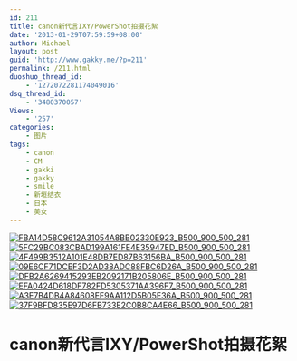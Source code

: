 ```yaml
---
id: 211
title: canon新代言IXY/PowerShot拍摄花絮
date: '2013-01-29T07:59:59+08:00'
author: Michael
layout: post
guid: 'http://www.gakky.me/?p=211'
permalink: /211.html
duoshuo_thread_id:
    - '1272072281174049016'
dsq_thread_id:
    - '3480370057'
Views:
    - '257'
categories:
    - 图片
tags:
    - canon
    - CM
    - gakki
    - gakky
    - smile
    - 新垣结衣
    - 日本
    - 美女
---
```


[![FBA14D58C9612A31054A8BB02330E923_B500_900_500_281](http://www.yui-aragaki.org/wp-content/uploads/img/FBA14D58C9612A31054A8BB02330E923_B500_900_500_281.jpeg)](http://www.yui-aragaki.org/wp-content/uploads/img/FBA14D58C9612A31054A8BB02330E923_B1280_1280_1280_720.jpeg) [![5FC29BC083CBAD199A161FE4E35947ED_B500_900_500_281](http://www.yui-aragaki.org/wp-content/uploads/img/5FC29BC083CBAD199A161FE4E35947ED_B500_900_500_281.jpeg)](http://www.yui-aragaki.org/wp-content/uploads/img/5FC29BC083CBAD199A161FE4E35947ED_B1280_1280_1280_720.jpeg) [![4F499B3512A101E48DB7ED87B63156BA_B500_900_500_281](http://www.yui-aragaki.org/wp-content/uploads/img/4F499B3512A101E48DB7ED87B63156BA_B500_900_500_281.jpeg)](http://www.yui-aragaki.org/wp-content/uploads/img/4F499B3512A101E48DB7ED87B63156BA_B1280_1280_1280_720.jpeg) [![09E6CF71DCEF3D2AD38ADC88FBC6D26A_B500_900_500_281](http://www.yui-aragaki.org/wp-content/uploads/img/09E6CF71DCEF3D2AD38ADC88FBC6D26A_B500_900_500_281.jpeg)](http://www.yui-aragaki.org/wp-content/uploads/img/09E6CF71DCEF3D2AD38ADC88FBC6D26A_B1280_1280_1280_720.jpeg) [![DFB2A6269415293EB2092171B205806E_B500_900_500_281](http://www.yui-aragaki.org/wp-content/uploads/img/DFB2A6269415293EB2092171B205806E_B500_900_500_281.jpeg)](http://www.yui-aragaki.org/wp-content/uploads/img/DFB2A6269415293EB2092171B205806E_B1280_1280_1280_720.jpeg) [![EFA0424D618DF782FD5305371AA396F7_B500_900_500_281](http://www.yui-aragaki.org/wp-content/uploads/img/EFA0424D618DF782FD5305371AA396F7_B500_900_500_281.jpeg)](http://www.yui-aragaki.org/wp-content/uploads/img/EFA0424D618DF782FD5305371AA396F7_B1280_1280_1280_720.jpeg) [![A3E7B4DB4A84608EF9AA112D5B05E36A_B500_900_500_281](http://www.yui-aragaki.org/wp-content/uploads/img/A3E7B4DB4A84608EF9AA112D5B05E36A_B500_900_500_281.jpeg)](http://www.yui-aragaki.org/wp-content/uploads/img/A3E7B4DB4A84608EF9AA112D5B05E36A_B1280_1280_1280_720.jpeg) [![37F9BFD835E97D6FB733E2C0B8CA4E66_B500_900_500_281](http://www.yui-aragaki.org/wp-content/uploads/img/37F9BFD835E97D6FB733E2C0B8CA4E66_B500_900_500_281.jpeg)](http://www.yui-aragaki.org/wp-content/uploads/img/37F9BFD835E97D6FB733E2C0B8CA4E66_B1280_1280_1280_720.jpeg)

# canon新代言IXY/PowerShot拍摄花絮